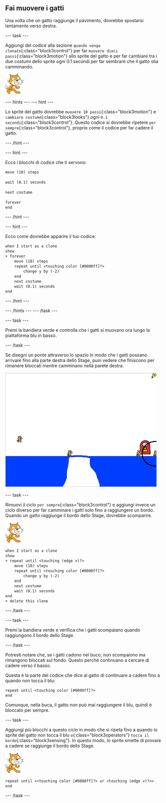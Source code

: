## Fai muovere i gatti

Una volta che un gatto raggiunge il pavimento, dovrebbe spostarsi lentamente verso destra.

--- task ---

Aggiungi del codice alla sezione `quando vengo clonato`{:class="block3control"} per far `muovere dieci passi`{:class="block3motion"} allo sprite del gatto e per far cambiare tra i due costumi dello sprite ogni 0.1 secondi per far sembrare che il gatto stia camminando.

![Sprite gatto](images/cat-sprite.png)

--- hints ---
 --- hint ---

Lo sprite del gatto dovrebbe `muovere 10 passi`{:class="block3motion"} e `cambiare costume`{:class="block3looks"} ogni `0.1 secondi`{:class="block3control"}. Questo codice si dovrebbe ripetere `per sempre`{:class="block3control"}, proprio come il codice per far cadere il gatto.

--- /hint ---

--- hint ---

Ecco i blocchi di codice che ti servono:

```blocks3
move (10) steps

wait (0.1) seconds

next costume

forever
end
```

--- /hint ---

--- hint ---

Ecco come dovrebbe apparire il tuo codice:

```blocks3
when I start as a clone
show
+ forever
    move (10) steps
    repeat until <touching color [#0000ff]?>
        change y by (-2)
    end
    next costume
    wait (0.1) seconds
end
```

--- /hint ---

--- /hints --- --- /task ---

--- task ---

Premi la bandiera verde e controlla che i gatti si muovano ora lungo la piattaforma blu in basso.

--- /task ---

Se disegni un ponte attraverso lo spazio in modo che i gatti possano arrivare fino alla parte destra dello Stage, puoi vedere che finiscono per rimanere bloccati mentre camminano nella parete destra.

![Gatti che si agitano sul bordo](images/flailing-at-edge.png)

--- task ---

Rimuovi il ciclo `per sempre`{:class="block3control"} e aggiungi invece un ciclo diverso per far camminare i gatti solo fino a raggiungere un bordo. Quando un gatto raggiunge il bordo dello Stage, dovrebbe scomparire.

![Sprite gatto](images/cat-sprite.png)

```blocks3
when I start as a clone
show
+ repeat until <touching (edge v)?>
    move (10) steps
    repeat until <touching color [#0000ff]?>
        change y by (-2)
    end
    next costume
    wait (0.1) seconds
end
+ delete this clone
```

--- /task ---

--- task ---

Premi la bandiera verde e verifica che i gatti scompaiano quando raggiungono il bordo dello Stage.

--- /task ---

Potresti notare che, se i gatti cadono nel buco, non scompaiono ma rimangono bloccati sul fondo. Questo perché continuano a cercare di cadere verso il basso.

Questa è la parte del codice che dice al gatto di continuare a cadere fino a quando non tocca il blu:

```blocks3
repeat until <touching color [#0000ff]?>
end
```

Comunque, nella buca, il gatto non può mai raggiungere il blu, quindi è bloccato per sempre.

--- task ---

Aggiungi più blocchi a questo ciclo in modo che si ripeta fino a quando lo sprite del gatto non tocca il blu `o`{:class="block3operators"} `tocca il bordo`{:class="block3sensing"}. In questo modo, lo sprite smette di provare a cadere se raggiunge il bordo dello Stage.

![Sprite gatto](images/cat-sprite.png)

```blocks3
repeat until <<touching color [#0000ff]?> or <touching (edge v)?>>
end
```

--- /task ---